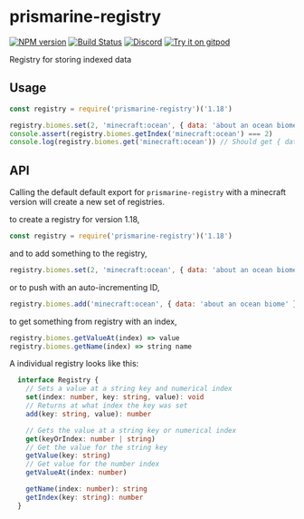 # prismarine-registry
[![NPM version](https://img.shields.io/npm/v/prismarine-registry.svg)](http://npmjs.com/package/prismarine-registry)
[![Build Status](https://github.com/PrismarineJS/prismarine-registry/workflows/CI/badge.svg)](https://github.com/PrismarineJS/prismarine-registry/actions?query=workflow%3A%22CI%22)
[![Discord](https://img.shields.io/badge/chat-on%20discord-brightgreen.svg)](https://discord.gg/GsEFRM8)
[![Try it on gitpod](https://img.shields.io/badge/try-on%20gitpod-brightgreen.svg)](https://gitpod.io/#https://github.com/PrismarineJS/prismarine-registry)

Registry for storing indexed data

## Usage

```js
const registry = require('prismarine-registry')('1.18')

registry.biomes.set(2, 'minecraft:ocean', { data: 'about an ocean biome' })
console.assert(registry.biomes.getIndex('minecraft:ocean') === 2)
console.log(registry.biomes.get('minecraft:ocean')) // Should get { data: 'about an ocean biome' }
```

## API

Calling the default default export for `prismarine-registry` with a minecraft version will create a new set of registries.

to create a registry for version 1.18,

```js
const registry = require('prismarine-registry')('1.18')
```

and to add something to the registry,
```js
registry.biomes.set(2, 'minecraft:ocean', { data: 'about an ocean biome' })
```

or to push with an auto-incrementing ID,

```js
registry.biomes.add('minecraft:ocean', { data: 'about an ocean biome' })
```

to get something from registry with an index,

```js
registry.biomes.getValueAt(index) => value
registry.biomes.getName(index) => string name

```

A individual registry looks like this:

```ts
  interface Registry {
    // Sets a value at a string key and numerical index
    set(index: number, key: string, value): void
    // Returns at what index the key was set
    add(key: string, value): number

    // Gets the value at a string key or numerical index
    get(keyOrIndex: number | string)
    // Get the value for the string key
    getValue(key: string)
    // Get value for the number index
    getValueAt(index: number)

    getName(index: number): string
    getIndex(key: string): number
  }
```
